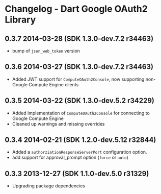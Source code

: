# Changelog - Dart Google OAuth2 Library

## 0.3.7 2014-03-28 (SDK 1.3.0-dev.7.2 r34463)

- bump of `json_web_token` version 

## 0.3.6 2014-03-27 (SDK 1.3.0-dev.7.2 r34463)

- Added JWT support for `ComputeOAuth2Console`, now supporting
  non-Google Compute Engine clients

## 0.3.5 2014-03-22 (SDK 1.3.0-dev.5.2 r34229)

- Added implementation of `ComputeOAuth2Console` for connecting to Google Compute Engine
- Cleaned up warnings and missing overrides

## 0.3.4 2014-02-21 (SDK 1.2.0-dev.5.12 r32844)

 - Added a `authorziationResponseServerPort` configuration option.
 - add support for approval_prompt option (`force` or `auto`)

## 0.3.3 2013-12-27 (SDK 1.1.0-dev.5.0 r31329)

 - Upgrading package dependencies
